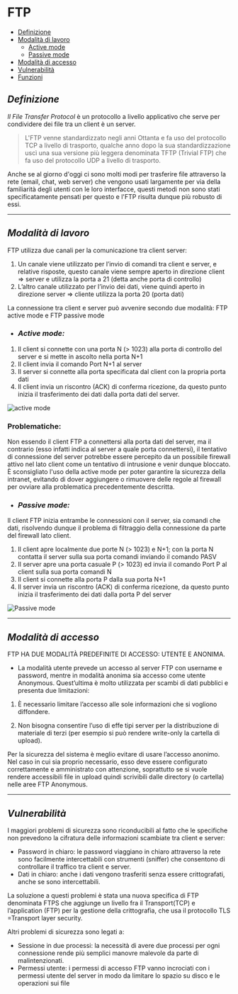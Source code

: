 # FTP
- [Definizione](#Definizione)
- [Modalità di lavoro](#Modalità-di-lavoro)
  - [Active mode](#Active-mode)
  - [Passive mode](#Passive-mode)
- [Modalità di accesso](#Modalità-di-accesso)
- [Vulnerabilità](#Vulnerabilità)
- [Funzioni](#Funzioni)


## *Definizione*

*Il File Transfer Protocol* è un protocollo a livello applicativo che serve per condividere dei file tra un client è un server.

> L'FTP venne standardizzato negli anni Ottanta e fa uso del protocollo TCP a livello di trasporto, qualche anno dopo la sua standardizzazione uscì una sua versione più leggera denominata TFTP (Trivial FTP) che fa uso del protocollo UDP a livello di trasporto.

Anche se al giorno d'oggi ci sono molti modi per trasferire file attraverso la rete (email, chat, web server) che vengono usati largamente per via della familiarità degli utenti con le loro interfacce, questi metodi non sono stati specificatamente pensati per questo e l'FTP risulta dunque più robusto di essi. 

---
## *Modalità di lavoro*

FTP utilizza due canali per la comunicazione tra client server:
1.	Un canale viene utilizzato per l’invio di comandi tra client e server, e relative risposte, questo canale viene sempre aperto in direzione client => server e utilizza la porta a 21 (detta anche porta di controllo) 
2.	L’altro canale utilizzato per l’invio dei dati, viene quindi aperto in direzione server => cliente utilizza la porta 20 (porta dati)

La connessione tra client e server può avvenire secondo due modalità: FTP active mode e FTP passive mode
-	### *Active mode:*
  1.	Il client si connette con una porta N (> 1023) alla porta di controllo del server e si mette in ascolto nella porta N+1
  2.	Il client invia il comando Port N+1 al server
  3.	Il server si connette alla porta specificata dal client con la propria porta dati
  4.	Il client invia un riscontro (ACK) di conferma ricezione, da questo punto inizia il trasferimento dei dati dalla porta dati del server. 
  
![active mode](active_mode.jpeg)
 
 ### Problematiche:
 Non essendo il client FTP a connettersi alla porta dati del server, ma il contrario (esso infatti indica al server a quale porta connettersi), il tentativo di connessione del server potrebbe essere percepito da un possibile firewall attivo nel lato client come un tentativo di intrusione e venir dunque bloccato.
È sconsigliato l'uso della active mode per poter garantire la sicurezza della intranet, evitando di dover aggiungere o rimuovere delle regole al firewall per ovviare alla problematica precedentemente descritta.

-	### *Passive mode:*

Il client FTP inizia entrambe le connessioni con il server, sia comandi che dati, risolvendo dunque il problema di filtraggio della connessione da parte del firewall lato client.
1.	Il client apre localmente due porte N (> 1023) e N+1; con la porta N contatta il server sulla sua porta comandi inviando il comando PASV
2.	Il server apre una porta casuale P (> 1023) ed invia il comando Port P al client sulla sua porta comandi N
3.	Il client si connette alla porta P dalla sua porta N+1
4.	Il server invia un riscontro (ACK) di conferma ricezione, da questo punto inizia il trasferimento dei dati dalla porta P del server 

 ![Passive mode](.FTP/Img/passive_mode.jpeg "passive mode") 
 
 ---
 ## *Modalità di accesso*
 FTP HA DUE MODALITÀ PREDEFINITE DI ACCESSO: UTENTE E ANONIMA.

-	La modalità utente prevede un accesso al server FTP con username e password, mentre in modalità anonima sia accesso come utente Anonymous. 
Quest’ultima è molto utilizzata per scambi di dati pubblici e presenta due limitazioni:
1.	È necessario limitare l’accesso alle sole informazioni che si vogliono diffondere.

2.	Non bisogna consentire l’uso di effe tipi server per la distribuzione di materiale di terzi (per esempio si può rendere write-only la cartella di upload).

Per la sicurezza del sistema è meglio evitare di usare l’accesso anonimo. Nel caso in cui sia proprio necessario, esso deve essere configurato correttamente e amministrato con attenzione, soprattutto se si vuole rendere accessibili file in upload quindi scrivibili dalle directory (o cartella) nelle aree FTP Anonymous. 

---
## *Vulnerabilità*

I maggiori problemi di sicurezza sono riconducibili al fatto che le specifiche non prevedono la cifratura delle informazioni scambiate tra client e server:
-	Password in chiaro: le password viaggiano in chiaro attraverso la rete sono facilmente intercettabili con strumenti (sniffer) che consentono di controllare il traffico tra client e server.
-	Dati in chiaro: anche i dati vengono trasferiti senza essere crittografati, anche se sono intercettabili.

La soluzione a questi problemi è stata una nuova specifica di FTP denominata FTPS che aggiunge un livello fra il Transport(TCP) e l’application (FTP) per la gestione della crittografia, che usa il protocollo TLS =Transport layer security.

Altri problemi di sicurezza sono legati a:
-	Sessione in due processi: la necessità di avere due processi per ogni connessione rende più semplici manovre malevole da parte di malintenzionati.
-	Permessi utente: i permessi di accesso FTP vanno incrociati con i permessi utente del server in modo da limitare lo spazio su disco e le operazioni sui file


 
 
 
